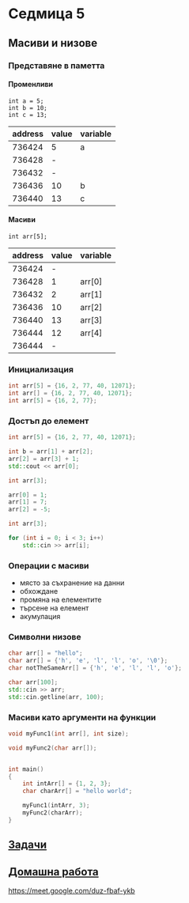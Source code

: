 # Седмица 5

## Масиви и низове

### Представяне в паметта

#### Променливи

```c+++
int a = 5;
int b = 10;
int c = 13;
```

| address | value | variable |
| ------- | ----- | -------- |
| 736424  | 5     |    a     |
| 736428  | -     |          |
| 736432  | -     |          |
| 736436  | 10    |    b     |
| 736440  | 13    |    c     |


#### Масиви

```c+++
int arr[5];
```

| address | value | variable |
| ------- | ----- | -------- |
| 736424  | -     |          |
| 736428  | 1     |  arr[0]  |
| 736432  | 2     |  arr[1]  |
| 736436  | 10    |  arr[2]  |
| 736440  | 13    |  arr[3]  |
| 736444  | 12    |  arr[4]  |
| 736444  | -     |          |



### Инициализация

```c++
int arr[5] = {16, 2, 77, 40, 12071};
int arr[] = {16, 2, 77, 40, 12071};
int arr[5] = {16, 2, 77};
```

### Достъп до елемент

```c++
int arr[5] = {16, 2, 77, 40, 12071};

int b = arr[1] + arr[2];
arr[2] = arr[3] + 1;
std::cout << arr[0];
```

```c++
int arr[3];

arr[0] = 1;
arr[1] = 7;
arr[2] = -5;
```

```c++
int arr[3];

for (int i = 0; i < 3; i++)
    std::cin >> arr[i];
```

### Операции с масиви

* място за съхранение на данни
* обхождане
* промяна на елементите
* търсене на елемент
* акумулация 


### Символни низове

```c++
char arr[] = "hello";
char arr[] = {'h', 'e', 'l', 'l', 'o', '\0'};
char notTheSameArr[] = {'h', 'e', 'l', 'l', 'o'};

char arr[100];
std::cin >> arr;
std::cin.getline(arr, 100);
```


### Масиви като аргументи на функции

```c++
void myFunc1(int arr[], int size);

void myFunc2(char arr[]);


int main()
{
    int intArr[] = {1, 2, 3};
    char charArr[] = "hello world";

    myFunc1(intArr, 3);
    myFunc2(charArr);
}
```

## [Задачи](tasks.md)

## [Домашна работа](homework/)




https://meet.google.com/duz-fbaf-ykb